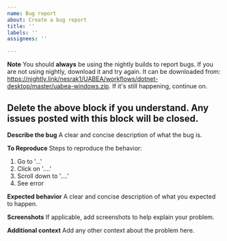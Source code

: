 ```yaml
---
name: Bug report
about: Create a bug report
title: ''
labels: ''
assignees: ''

---
```


**Note**
You should **always** be using the nightly builds to report bugs. If you are not using nightly, download it and try again. It can be downloaded from: https://nightly.link/nesrak1/UABEA/workflows/dotnet-desktop/master/uabea-windows.zip. If it's still happening, continue on.

## Delete the above block if you understand. Any issues posted with this block will be closed.

**Describe the bug**
A clear and concise description of what the bug is.

**To Reproduce**
Steps to reproduce the behavior:
1. Go to '...'
2. Click on '....'
3. Scroll down to '....'
4. See error

**Expected behavior**
A clear and concise description of what you expected to happen.

**Screenshots**
If applicable, add screenshots to help explain your problem.

**Additional context**
Add any other context about the problem here.
